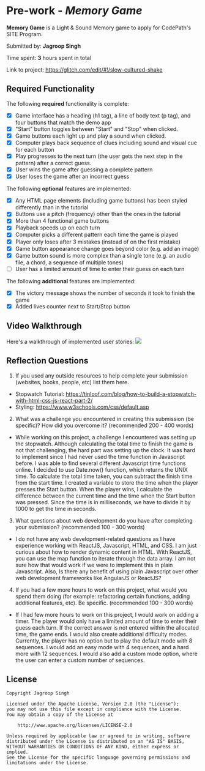 # Pre-work - *Memory Game*

**Memory Game** is a Light & Sound Memory game to apply for CodePath's SITE Program. 

Submitted by: **Jagroop Singh**

Time spent: **3** hours spent in total

Link to project: https://glitch.com/edit/#!/slow-cultured-shake

## Required Functionality

The following **required** functionality is complete:

* [x] Game interface has a heading (h1 tag), a line of body text (p tag), and four buttons that match the demo app
* [x] "Start" button toggles between "Start" and "Stop" when clicked. 
* [x] Game buttons each light up and play a sound when clicked. 
* [x] Computer plays back sequence of clues including sound and visual cue for each button
* [x] Play progresses to the next turn (the user gets the next step in the pattern) after a correct guess. 
* [x] User wins the game after guessing a complete pattern
* [x] User loses the game after an incorrect guess

The following **optional** features are implemented:

* [x] Any HTML page elements (including game buttons) has been styled differently than in the tutorial
* [x] Buttons use a pitch (frequency) other than the ones in the tutorial
* [x] More than 4 functional game buttons
* [x] Playback speeds up on each turn
* [x] Computer picks a different pattern each time the game is played
* [x] Player only loses after 3 mistakes (instead of on the first mistake)
* [x] Game button appearance change goes beyond color (e.g. add an image)
* [x] Game button sound is more complex than a single tone (e.g. an audio file, a chord, a sequence of multiple tones)
* [ ] User has a limited amount of time to enter their guess on each turn

The following **additional** features are implemented:

- [x] The victory message shows the number of seconds it took to finish the game
- [x] Added lives counter next to Start/Stop button

## Video Walkthrough

Here's a walkthrough of implemented user stories:
![](your-link-here)


## Reflection Questions
1. If you used any outside resources to help complete your submission (websites, books, people, etc) list them here. 
- Stopwatch Tutorial: https://tinloof.com/blog/how-to-build-a-stopwatch-with-html-css-js-react-part-2/
- Styling: https://www.w3schools.com/css/default.asp

2. What was a challenge you encountered in creating this submission (be specific)? How did you overcome it? (recommended 200 - 400 words) 
- While working on this project, a challenge I encountered was setting up the stopwatch. Although calculating the total time to finish the game is not that challenging, the hard part was setting up the clock. It was hard to implement since I had never used the time function in Javascript before. I was able to find several different Javascript time functions online. I decided to use Date.now() function, which returns the UNIX time. To calculate the total time taken, you can subtract the finish time from the start time. I created a variable to store the time when the player presses the Start button. When the player wins, I calculate the difference between the current time and the time when the Start button was pressed. Since the time is in milliseconds, we have to divide it by 1000 to get the time in seconds. 

3. What questions about web development do you have after completing your submission? (recommended 100 - 300 words) 
- I do not have any web development-related questions as I have experience working with ReactJS, Javascript, HTML, and CSS. I am just curious about how to render dynamic content in HTML. With ReactJS, you can use the map function to iterate through the data array. I am not sure how that would work if we were to implement this in plain Javascript. Also, Is there any benefit of using plain Javascript over other web development frameworks like AngularJS or ReactJS? 

4. If you had a few more hours to work on this project, what would you spend them doing (for example: refactoring certain functions, adding additional features, etc). Be specific. (recommended 100 - 300 words) 
- If I had few more hours to work on this project, I would work on adding a timer. The player would only have a limited amount of time to enter their guess each turn. If the correct answer is not entered within the allocated time, the game ends. I would also create additional difficulty modes. Currently, the player has no option but to play the default mode with 8 sequences. I would add an easy mode with 4 sequences, and a hard more with 12 sequences. I would also add a custom mode option, where the user can enter a custom number of sequences. 



## License

    Copyright Jagroop Singh

    Licensed under the Apache License, Version 2.0 (the "License");
    you may not use this file except in compliance with the License.
    You may obtain a copy of the License at

        http://www.apache.org/licenses/LICENSE-2.0

    Unless required by applicable law or agreed to in writing, software
    distributed under the License is distributed on an "AS IS" BASIS,
    WITHOUT WARRANTIES OR CONDITIONS OF ANY KIND, either express or implied.
    See the License for the specific language governing permissions and
    limitations under the License.
